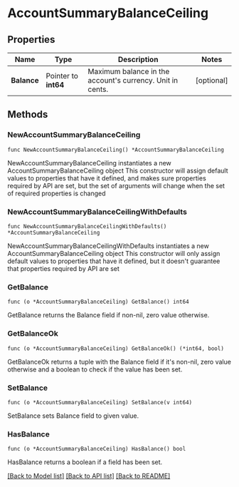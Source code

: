 # AccountSummaryBalanceCeiling

## Properties

Name | Type | Description | Notes
------------ | ------------- | ------------- | -------------
**Balance** | Pointer to **int64** | Maximum balance in the account&#39;s currency. Unit in cents. | [optional] 

## Methods

### NewAccountSummaryBalanceCeiling

`func NewAccountSummaryBalanceCeiling() *AccountSummaryBalanceCeiling`

NewAccountSummaryBalanceCeiling instantiates a new AccountSummaryBalanceCeiling object
This constructor will assign default values to properties that have it defined,
and makes sure properties required by API are set, but the set of arguments
will change when the set of required properties is changed

### NewAccountSummaryBalanceCeilingWithDefaults

`func NewAccountSummaryBalanceCeilingWithDefaults() *AccountSummaryBalanceCeiling`

NewAccountSummaryBalanceCeilingWithDefaults instantiates a new AccountSummaryBalanceCeiling object
This constructor will only assign default values to properties that have it defined,
but it doesn't guarantee that properties required by API are set

### GetBalance

`func (o *AccountSummaryBalanceCeiling) GetBalance() int64`

GetBalance returns the Balance field if non-nil, zero value otherwise.

### GetBalanceOk

`func (o *AccountSummaryBalanceCeiling) GetBalanceOk() (*int64, bool)`

GetBalanceOk returns a tuple with the Balance field if it's non-nil, zero value otherwise
and a boolean to check if the value has been set.

### SetBalance

`func (o *AccountSummaryBalanceCeiling) SetBalance(v int64)`

SetBalance sets Balance field to given value.

### HasBalance

`func (o *AccountSummaryBalanceCeiling) HasBalance() bool`

HasBalance returns a boolean if a field has been set.


[[Back to Model list]](../../README.md#documentation-for-models) [[Back to API list]](../../README.md#documentation-for-api-endpoints) [[Back to README]](../../README.md)


